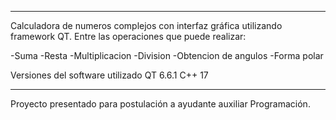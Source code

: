 -------------------------------------------------------------------------------------------------------------------------------------------------------------------------------------------------------------------------------------------------
Calculadora de numeros complejos con interfaz gráfica utilizando framework QT.
Entre las operaciones que puede realizar:

-Suma
-Resta
-Multiplicacion
-Division
-Obtencion de angulos
-Forma polar

Versiones del software utilizado
QT 6.6.1
C++ 17

-------------------------------------------------------------------------------------------------------------------------------------------------------------------------------------------------------------------------------------------------
Proyecto presentado para postulación a ayudante auxiliar Programación.

